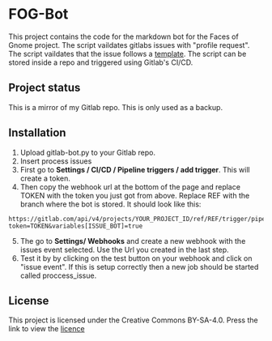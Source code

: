  # FOG-Bot
This project contains the code for the markdown bot for the Faces of Gnome project. The script vaildates gitlabs issues with "profile request". The script vaildates that the issue follows a [template](https://gitlab.gnome.org/Teams/Engagement/websites/people-of-gnome/-/blob/master/_data/member-template.yml). The script can be stored inside a repo and triggered using Gitlab's CI/CD.

## Project status
This is a mirror of my Gitlab repo. This is only used as a backup.

## Installation
1. Upload gitlab-bot.py to your Gitlab repo.
2. Insert process issues 
3. First go to <b>Settings / CI/CD / Pipeline triggers / add trigger</b>. This will create a token.
4. Then copy the webhook url at the bottom of the page and replace TOKEN with the token you just got from above. Replace REF with the branch where the bot is stored. It should look like this:
```
https://gitlab.com/api/v4/projects/YOUR_PROJECT_ID/ref/REF/trigger/pipeline?token=TOKEN&variables[ISSUE_BOT]=true
```
5. The go to <b>Settings/ Webhooks</b> and create a new webhook with the issues event selected. Use the Url you created in the last step.
6. Test it by by clicking on the test button on your webhook and click on "issue event". If this is setup correctly then a new job should be started called proccess_issue.

## License
This project is licensed under the Creative Commons BY-SA-4.0. Press the link to view the [licence]()

